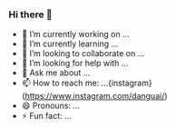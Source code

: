 ### Hi there 👋

- 🔭 I’m currently working on ...
- 🌱 I’m currently learning ...
- 👯 I’m looking to collaborate on ...
- 🤔 I’m looking for help with ...
- 💬 Ask me about ...
- 📫 How to reach me: ...{instagram}(https://www.instagram.com/danguai/)
- 😄 Pronouns: ...
- ⚡ Fun fact: ...

